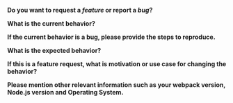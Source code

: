 <!-- Before creating an issue please make sure you are using the latest version of style-loader. -->

**Do you want to request a _feature_ or report a _bug_?**

<!-- Please ask questions on StackOverflow or the webpack Gitter (https://gitter.im/webpack/webpack). Questions will be closed. -->

**What is the current behavior?**

**If the current behavior is a bug, please provide the steps to reproduce.**

<!-- A great way to do this is to provide your configuration via a GitHub gist. -->

**What is the expected behavior?**

**If this is a feature request, what is motivation or use case for changing the behavior?**

**Please mention other relevant information such as your webpack version, Node.js version and Operating System.**
